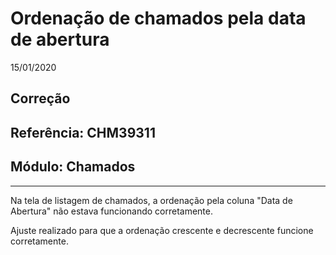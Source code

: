 # Ordenação de chamados pela data de abertura
15/01/2020
## Correção
## Referência: CHM39311
## Módulo: Chamados
***

Na tela de listagem de chamados, a ordenação pela coluna "Data de Abertura" não estava funcionando corretamente.

Ajuste realizado para que a ordenação crescente e decrescente funcione corretamente.
